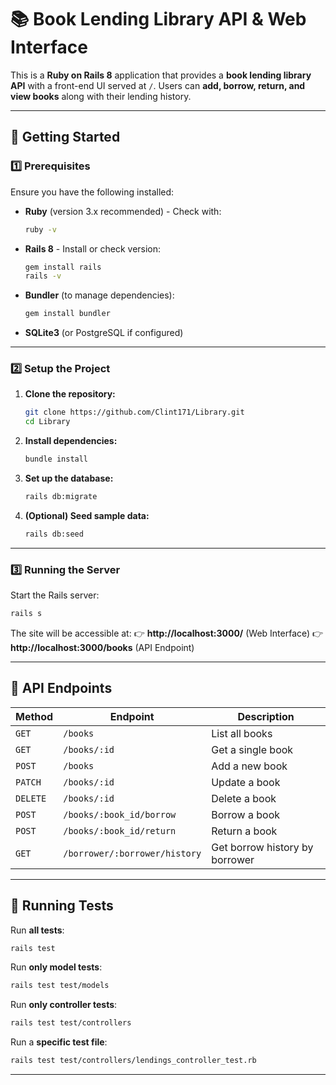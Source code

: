 # 📚 Book Lending Library API & Web Interface

This is a **Ruby on Rails 8** application that provides a **book lending library API** with a front-end UI served at `/`. Users can **add, borrow, return, and view books** along with their lending history.

---

## 🚀 Getting Started

### **1️⃣ Prerequisites**
Ensure you have the following installed:
- **Ruby** (version 3.x recommended) - Check with:
  ```sh
  ruby -v
  ```
- **Rails 8** - Install or check version:
  ```sh
  gem install rails
  rails -v
  ```
- **Bundler** (to manage dependencies):
  ```sh
  gem install bundler
  ```
- **SQLite3** (or PostgreSQL if configured)

---

### **2️⃣ Setup the Project**

1. **Clone the repository:**
   ```sh
   git clone https://github.com/Clint171/Library.git
   cd Library
   ```
2. **Install dependencies:**
   ```sh
   bundle install
   ```
3. **Set up the database:**
   ```sh
   rails db:migrate
   ```
4. **(Optional) Seed sample data:**
   ```sh
   rails db:seed
   ```

---

### **3️⃣ Running the Server**
Start the Rails server:
```sh
rails s
```
The site will be accessible at:
👉 **http://localhost:3000/** (Web Interface)
👉 **http://localhost:3000/books** (API Endpoint)

---

## 📌 API Endpoints

| Method | Endpoint | Description |
|--------|---------|-------------|
| `GET` | `/books` | List all books |
| `GET` | `/books/:id` | Get a single book |
| `POST` | `/books` | Add a new book |
| `PATCH` | `/books/:id` | Update a book |
| `DELETE` | `/books/:id` | Delete a book |
| `POST` | `/books/:book_id/borrow` | Borrow a book |
| `POST` | `/books/:book_id/return` | Return a book |
| `GET` | `/borrower/:borrower/history` | Get borrow history by borrower |

---

## 🧪 Running Tests

Run **all tests**:
```sh
rails test
```
Run **only model tests**:
```sh
rails test test/models
```
Run **only controller tests**:
```sh
rails test test/controllers
```
Run a **specific test file**:
```sh
rails test test/controllers/lendings_controller_test.rb
```

---
